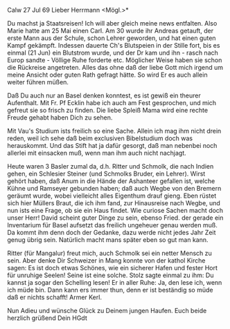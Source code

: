  Calw 27 Jul 69
Lieber Herrmann <Mögl.>*

Du machst ja Staatsreisen! Ich will aber gleich meine news entfalten. Also Marie hatte am 25 Mai einen Carl. Am 30 wurde ihr Andreas getauft, der erste Mann aus der Schule, schon Lehrer geworden, und hat einen guten Kampf gekämpft. Indessen dauerte Ch's Blutspeien in der Stille fort, bis es einmal (21 Jun) ein Blutstrom wurde, und der Dr kam und ihn - rasch nach Europ sandte - Völlige Ruhe forderte etc. Möglicher Weise haben sie schon die Rückreise angetreten. Alles das ohne daß der liebe Gott mich irgend um meine Ansicht oder guten Rath gefragt hätte. So wird Er es auch allein weiter führen müßen.

Daß Du auch nur an Basel denken konntest, es ist gewiß ein theurer Aufenthalt. Mit Fr. Pf Ecklin habe ich auch am Fest gesprochen, und mich gefreut sie so frisch zu finden. Die liebe Spleiß Mama wird eine rechte Freude gehabt haben Dich zu sehen.

Mit Vau's Studium ists freilich so eine Sache. Allein ich mag ihm nicht drein reden, weil ich sehe daß beim exclusiven Bibelstudium doch was herauskommt. Und das Stift hat ja dafür gesorgt, daß man nebenbei noch allerlei mit einsacken muß, wenn man ihm auch nicht nachjagt.

Heute waren 3 Basler zumal da, d.h. Ritter und Schmolk, die nach Indien gehen, ein Schlesier Steiner (und Schmolks Bruder, ein Lehrer). Wirst gehört haben, daß Anum in die Hände der Ashanteer gefallen ist, welche Kühne und Ramseyer gebunden haben; daß auch Wegbe von den Bremern geräumt wurde, wobei vielleicht alles Eigenthum drauf gieng. Eben rüstet sich hier Müllers Braut, die ich ihm fand, zur Hinausreise nach Wegbe, und nun ists eine Frage, ob sie ein Haus findet. Wie curiose Sachen macht doch unser Herr! 
David scheint guter Dinge zu sein, ebenso Fried. der gerade ein Inventarium für Basel aufsetzt das freilich ungeheuer genau werden muß. Da kommt ihm denn doch der Gedanke, dazu werde nicht jedes Jahr Zeit genug übrig sein. Natürlich macht mans später eben so gut man kann.

Ritter (für Mangalur) freut mich, auch Schmolk sei ein netter Mensch zu sein. Aber denke Dir Schweizer in Mang konnte von der kathol Kirche sagen: Es ist doch etwas Schönes, wie ein sicherer Hafen und fester Hort für unruhige Seelen! Seine ist eine solche. Stolz sagte einmal zu ihm: Du kannst ja sogar den Schelling lesen! Er in aller Ruhe: Ja, den lese ich, wenn ich müde bin. Dann kann ers immer thun, denn er ist beständig so müde daß er nichts schafft! Armer Kerl.

Nun Adieu und wünsche Glück zu Deinem jungen Haufen. Euch beide herzlich grüßend
 Dein HGdt
